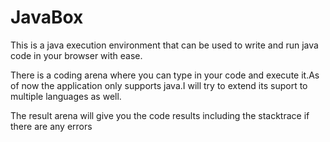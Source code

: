 # JavaBox
This is a java execution environment that can be used to write and run java code in your browser with ease.

There is a coding arena where you can type in your code and execute it.As of now the application only supports java.I will try to extend its suport to multiple languages as well.

The result arena will give you the code results including the stacktrace if there are any errors 
